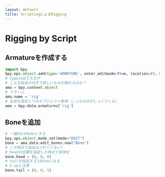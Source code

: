 ```yaml
---
layout: default
title: ScriptingによるRigging
---
```


# Rigging by Script 

## Armatureを作成する
```python
import bpy
bpy.ops.object.add(type='ARMATURE', enter_editmode=True, location=(0, 0, 0))
# typeは全て大文字
# こんな指定の仕方で欲しいものが取れるのか？
ama = bpy.context.object
# リネーム
ama.name = 'rig'
# 名前を指定してのオブジェクト取得（こっちの方がしっくりくる）
ama = bpy.data.armatures['rig']
```
## Boneを追加
```python
# 一度EditModeにする
bpy.ops.object.mode_set(mode="EDIT")
bone = ama.data.edit_bones.new("Bone")
# この時点で追加はされていない?
# headの位置を指定した時点で実体化
bone.head = (0, 0, 0)
# tailを指定するとBoneになる
# Z-upに注意
bone.tail = (0, 0, 1)
```
